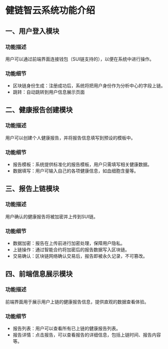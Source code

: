 # 健链智云系统功能介绍

## 一、用户登入模块

### 功能描述
用户可以通过前端界面连接钱包（SUI链支持的），以便在系统中进行操作。

### 功能细节
- 区块链身份生成：注册成功后，系统将把用户身份作为分析中心的字段上链。
- 跳转：自动跳转到用户信息展示页面

## 二、健康报告创建模块

### 功能描述
用户可以创建个人健康报告，并将报告信息填写到预设的模板中。

### 功能细节
- 报告模板：系统提供标准化的报告模板，用户只需填写相关健康数据。
- 数据填写：用户可输入自己的各项健康信息，如血细胞含量等。

## 三、报告上链模块

### 功能描述
用户确认的健康报告将被加密并上传到SUI链。

### 功能细节
- 数据加密：报告在上传前进行加密处理，保障用户隐私。
- 上链操作：通过智能合约将加密后的报告数据写入区块链。
- 交易确认：区块链网络确认交易后，报告即被永久记录，不可篡改。

## 四、前端信息展示模块

### 功能描述
前端界面用于展示用户上链的健康报告信息，提供直观的数据查看体验。

### 功能细节
- 报告列表：用户可以查看所有已上链的健康报告列表。
- 报告详情：点击报告，可以查看报告的详细信息，包括上链时间、报告内容等。
